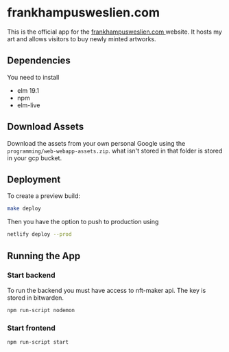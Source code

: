 # frankhampusweslien.com

This is the official app for the [frankhampusweslien.com
](https://www.frankhampusweslien.com/) website.
It hosts my art and allows visitors to buy newly minted artworks.

## Dependencies

You need to install

- elm 19.1
- npm
- elm-live

## Download Assets

Download the assets from your own personal Google using the `programming/web-webapp-assets.zip`.
what isn't stored in that folder is stored in your gcp bucket.

## Deployment

To create a preview build:

```bash
make deploy
```

Then you have the option to push to production using

```bash
netlify deploy --prod
```

## Running the App

### Start backend

To run the backend you must have access to nft-maker api.
The key is stored in bitwarden.

```bash
npm run-script nodemon
```

### Start frontend

```bash
npm run-script start
```
